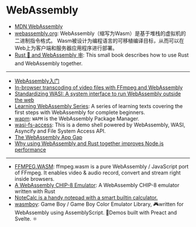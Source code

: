 # WebAssembly

* [MDN WebAssembly](https://developer.mozilla.org/zh-CN/docs/WebAssembly)
* [webassembly.org](https://webassembly.org): WebAssembly（缩写为Wasm）是基于堆栈的虚拟机的二进制指令格式。 Wasm被设计为编程语言的可移植编译目标，从而可以在Web上为客户端和服务器应用程序进行部署。
* [Rust 🦀 and WebAssembly 🕸](https://rustwasm.github.io/docs/book): This small book describes how to use Rust and WebAssembly together.

---

* [WebAssembly入门](/wasm/rust_wasm_frontend.md)
* [In-browser transcoding of video files with FFmpeg and WebAssembly](https://blog.scottlogic.com/2020/11/23/ffmpeg-webassembly.html)
* [Standardizing WASI: A system interface to run WebAssembly outside the web](https://hacks.mozilla.org/2019/03/standardizing-wasi-a-webassembly-system-interface)
* [Learning WebAssembly Series](https://blog.ttulka.com/learning-webassembly-series): A series of learning texts covering the first steps with WebAssembly for complete beginners.
* [wapm](https://wapm.io): `WAPM` is the WebAssembly Package Manager.
* [wasi-fs-access](https://github.com/GoogleChromeLabs/wasi-fs-access): This is a demo shell powered by WebAssembly, WASI, Asyncify and File System Access API.
* [The WebAssembly App Gap](https://paulbutler.org/2020/the-webassembly-app-gap)
* [Why using WebAssembly and Rust together improves Node.js performance](https://developer.ibm.com/articles/why-webassembly-and-rust-together-improve-nodejs-performance)

---

* [FFMPEG.WASM](https://ffmpegwasm.github.io): ffmpeg.wasm is a pure WebAssembly / JavaScript port of FFmpeg. It enables video & audio record, convert and stream right inside browsers.
* [A WebAssembly CHIP-8 Emulator](https://github.com/ColinEberhardt/wasm-rust-chip8): A WebAssembly CHIP-8 emulator written with Rust
* [NoteCalc is a handy notepad with a smart builtin calculator.](https://bbodi.github.io/notecalc3)
* [wasmboy](https://github.com/torch2424/wasmboy): Game Boy / Game Boy Color Emulator Library, 🎮written for WebAssembly using AssemblyScript. 🚀Demos built with Preact and Svelte. ⚛️
